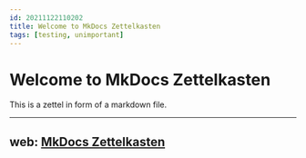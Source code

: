 ```yaml
---
id: 20211122110202
title: Welcome to MkDocs Zettelkasten
tags: [testing, unimportant]
---
```


# Welcome to MkDocs Zettelkasten

This is a zettel in form of a markdown file.

---
web: [MkDocs Zettelkasten](https://github.com/buvis/mkdocs-zettelkasten)
---
